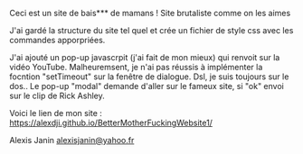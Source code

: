 Ceci est un site de bais*** de mamans ! Site brutaliste comme on les aimes

J'ai gardé la structure du site tel quel et crée un fichier de style css avec les commandes apporpriées.

J'ai ajouté un pop-up javascrpit (j'ai fait de mon mieux) qui renvoit sur la vidéo YouTube. Malheuremsent, je n'ai pas réussis à implémenter la focntion "setTimeout" sur la fenêtre de dialogue. Dsl, je suis toujours sur le dos..
Le pop-up "modal" demande d'aller sur le fameux site, si "ok" envoi sur le clip de Rick Ashley. 

Voici le lien de mon site : https://alexdji.github.io/BetterMotherFuckingWebsite1/

Alexis Janin alexisjanin@yahoo.fr
